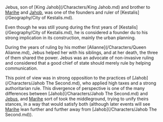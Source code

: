 Jebus, son of [King Jahob](/Characters/King Jahob.md) and brother to [Marihe](/Characters/Marihe.md) and [Jahob](), was one of the founders and ruler of [Kestalis](/Geography/City of Kestalis.md).

Even though he was still young during the first years of [Kestalis](/Geography/City of Kestalis.md), he is considered a founder du to his strong implication in its construction, mainly the urban planning.

During the years of ruling by his mother [Alianne](/Characters/Queen Alianne.md), Jebus helped her with his siblings, and at her death, the three of them shared the power.
Jebus was an advocate of non-invasive ruling and considered that a good chief of state should merely rule by helping communication.

This point of view was in strong opposition to the practices of [Jahob](/Characters/Jahob The Second.md), who applied high taxes and a strong authoritarian rule.
This divergence of perspective is one of the many differences between [Jahob](/Characters/Jahob The Second.md) and [Jebus](/Characters/Jebus.md), and [Marihe](/Characters/Marihe.md) sort of took the middleground, trying to unify theirs stances, in a way that would satisfy both (although later events will see [Marihe](/Characters/Marihe.md) lean further and further away from [Jahob](/Characters/Jahob The Second.md)). 
